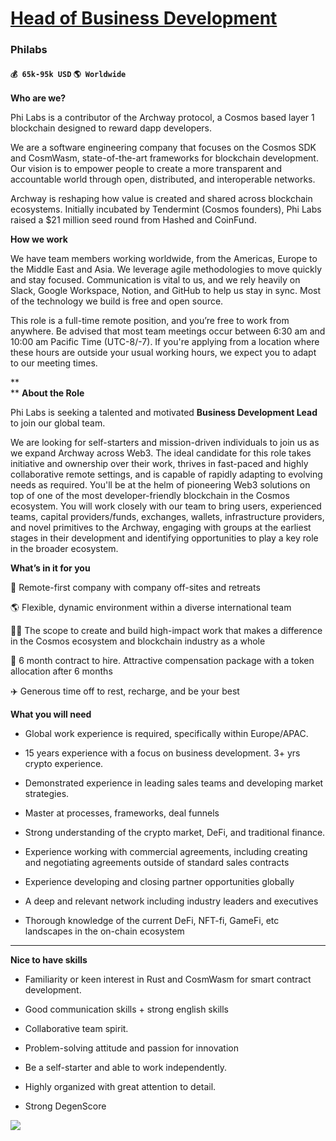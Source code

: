 # [Head of Business Development](https://www.remotewlb.com/apply/head-of-business-development)  
### Philabs  
#### `💰 65k-95k USD` `🌎 Worldwide`  

**Who are we?**

Phi Labs is a contributor of the Archway protocol, a Cosmos based layer 1 blockchain designed to reward dapp developers.

We are a software engineering company that focuses on the Cosmos SDK and CosmWasm, state-of-the-art frameworks for blockchain development. Our vision is to empower people to create a more transparent and accountable world through open, distributed, and interoperable networks.

Archway is reshaping how value is created and shared across blockchain ecosystems. Initially incubated by Tendermint (Cosmos founders), Phi Labs raised a $21 million seed round from Hashed and CoinFund.

**How we work**

We have team members working worldwide, from the Americas, Europe to the Middle East and Asia. We leverage agile methodologies to move quickly and stay focused. Communication is vital to us, and we rely heavily on Slack, Google Workspace, Notion, and GitHub to help us stay in sync. Most of the technology we build is free and open source.

This role is a full-time remote position, and you’re free to work from anywhere. Be advised that most team meetings occur between 6:30 am and 10:00 am Pacific Time (UTC-8/-7). If you're applying from a location where these hours are outside your usual working hours, we expect you to adapt to our meeting times.  
  
 **  
** **About the Role**

Phi Labs is seeking a talented and motivated **Business Development Lead** to join our global team.

We are looking for self-starters and mission-driven individuals to join us as we expand Archway across Web3. The ideal candidate for this role takes initiative and ownership over their work, thrives in fast-paced and highly collaborative remote settings, and is capable of rapidly adapting to evolving needs as required. You'll be at the helm of pioneering Web3 solutions on top of one of the most developer-friendly blockchain in the Cosmos ecosystem. You will work closely with our team to bring users, experienced teams, capital providers/funds, exchanges, wallets, infrastructure providers, and novel primitives to the Archway, engaging with groups at the earliest stages in their development and identifying opportunities to play a key role in the broader ecosystem.  
  
  

**What’s in it for you**

📍 Remote-first company with company off-sites and retreats

🌎 Flexible, dynamic environment within a diverse international team

🧑‍💻 The scope to create and build high-impact work that makes a difference in the Cosmos ecosystem and blockchain industry as a whole

💸 6 month contract to hire. Attractive compensation package with a token allocation after 6 months

✈️ Generous time off to rest, recharge, and be your best  
  

**What you will need**

  * Global work experience is required, specifically within Europe/APAC.

  * 15 years experience with a focus on business development. 3+ yrs crypto experience.

  * Demonstrated experience in leading sales teams and developing market strategies.

  * Master at processes, frameworks, deal funnels

  * Strong understanding of the crypto market, DeFi, and traditional finance.

  * Experience working with commercial agreements, including creating and negotiating agreements outside of standard sales contracts

  * Experience developing and closing partner opportunities globally

  * A deep and relevant network including industry leaders and executives

  * Thorough knowledge of the current DeFi, NFT-fi, GameFi, etc landscapes in the on-chain ecosystem

****

**Nice to have skills**

  * Familiarity or keen interest in Rust and CosmWasm for smart contract development.

  * Good communication skills + strong english skills

  * Collaborative team spirit.

  * Problem-solving attitude and passion for innovation

  * Be a self-starter and able to work independently.

  * Highly organized with great attention to detail.

  * Strong DegenScore

![](https://remotive.com/job/track/1889523/blank.gif?source=public_api)

